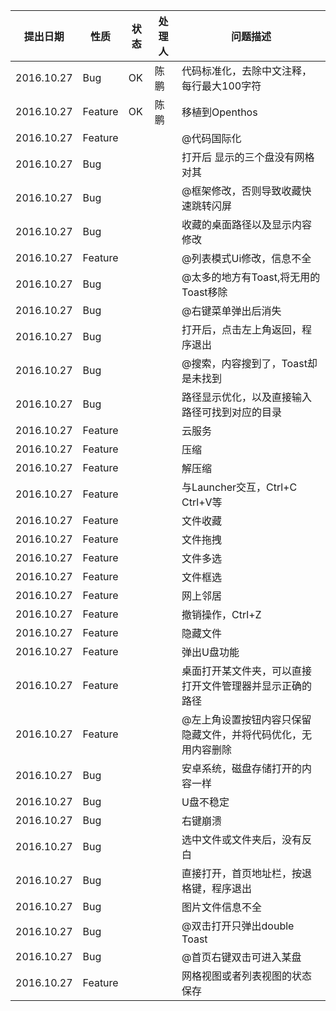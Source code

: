 |提出日期|性质|状态|处理人|问题描述|
|-----|-----|-----|-----|-----|
|2016.10.27|Bug|OK|陈鹏|代码标准化，去除中文注释，每行最大100字符|
|2016.10.27|Feature|OK|陈鹏|移植到Openthos|
|2016.10.27|Feature|||@代码国际化|
|2016.10.27|Bug|||打开后 显示的三个盘没有网格对其|
|2016.10.27|Bug|||@框架修改，否则导致收藏快速跳转闪屏|
|2016.10.27|Bug|||收藏的桌面路径以及显示内容修改|
|2016.10.27|Feature|||@列表模式Ui修改，信息不全|
|2016.10.27|Bug|||@太多的地方有Toast,将无用的Toast移除|
|2016.10.27|Bug|||@右键菜单弹出后消失|
|2016.10.27|Bug|||打开后，点击左上角返回，程序退出|
|2016.10.27|Bug|||@搜索，内容搜到了，Toast却是未找到|
|2016.10.27|Bug|||路径显示优化，以及直接输入路径可找到对应的目录|
|2016.10.27|Feature|||云服务|
|2016.10.27|Feature|||压缩|
|2016.10.27|Feature|||解压缩|
|2016.10.27|Feature|||与Launcher交互，Ctrl+C Ctrl+V等|
|2016.10.27|Feature|||文件收藏|
|2016.10.27|Feature|||文件拖拽|
|2016.10.27|Feature|||文件多选|
|2016.10.27|Feature|||文件框选|
|2016.10.27|Feature|||网上邻居|
|2016.10.27|Feature|||撤销操作，Ctrl+Z|
|2016.10.27|Feature|||隐藏文件|
|2016.10.27|Feature|||弹出U盘功能|
|2016.10.27|Feature|||桌面打开某文件夹，可以直接打开文件管理器并显示正确的路径|
|2016.10.27|Feature|||@左上角设置按钮内容只保留隐藏文件，并将代码优化，无用内容删除|
|2016.10.27|Bug|||安卓系统，磁盘存储打开的内容一样|
|2016.10.27|Bug|||U盘不稳定|
|2016.10.27|Bug|||右键崩溃|
|2016.10.27|Bug|||选中文件或文件夹后，没有反白|
|2016.10.27|Bug|||直接打开，首页地址栏，按退格键，程序退出|
|2016.10.27|Bug|||图片文件信息不全|
|2016.10.27|Bug|||@双击打开只弹出double Toast|
|2016.10.27|Bug|||@首页右键双击可进入某盘|
|2016.10.27|Feature|||网格视图或者列表视图的状态保存|
